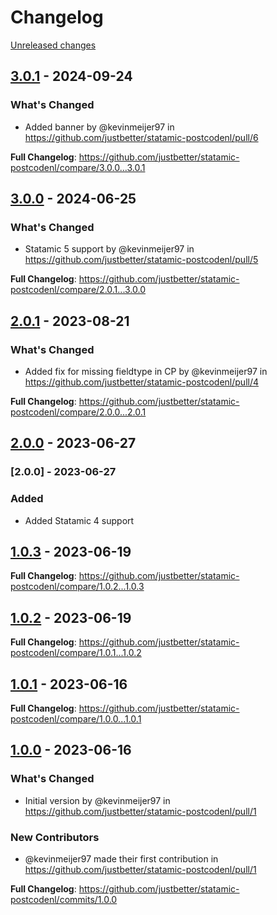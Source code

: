 # Changelog 

[Unreleased changes](https://github.com/justbetter/statamic-postcodenl/compare/3.0.1...master)
## [3.0.1](https://github.com/justbetter/statamic-postcodenl/releases/tag/3.0.1) - 2024-09-24

### What's Changed
* Added banner by @kevinmeijer97 in https://github.com/justbetter/statamic-postcodenl/pull/6


**Full Changelog**: https://github.com/justbetter/statamic-postcodenl/compare/3.0.0...3.0.1

## [3.0.0](https://github.com/justbetter/statamic-postcodenl/releases/tag/3.0.0) - 2024-06-25

### What's Changed
* Statamic 5 support by @kevinmeijer97 in https://github.com/justbetter/statamic-postcodenl/pull/5


**Full Changelog**: https://github.com/justbetter/statamic-postcodenl/compare/2.0.1...3.0.0

## [2.0.1](https://github.com/justbetter/statamic-postcodenl/releases/tag/2.0.1) - 2023-08-21

### What's Changed
* Added fix for missing fieldtype in CP by @kevinmeijer97 in https://github.com/justbetter/statamic-postcodenl/pull/4


**Full Changelog**: https://github.com/justbetter/statamic-postcodenl/compare/2.0.0...2.0.1

## [2.0.0](https://github.com/justbetter/statamic-postcodenl/releases/tag/2.0.0) - 2023-06-27

### [2.0.0] - 2023-06-27

### Added

- Added Statamic 4 support

## [1.0.3](https://github.com/justbetter/statamic-postcodenl/releases/tag/1.0.3) - 2023-06-19

**Full Changelog**: https://github.com/justbetter/statamic-postcodenl/compare/1.0.2...1.0.3

## [1.0.2](https://github.com/justbetter/statamic-postcodenl/releases/tag/1.0.2) - 2023-06-19

**Full Changelog**: https://github.com/justbetter/statamic-postcodenl/compare/1.0.1...1.0.2

## [1.0.1](https://github.com/justbetter/statamic-postcodenl/releases/tag/1.0.1) - 2023-06-16

**Full Changelog**: https://github.com/justbetter/statamic-postcodenl/compare/1.0.0...1.0.1

## [1.0.0](https://github.com/justbetter/statamic-postcodenl/releases/tag/1.0.0) - 2023-06-16

### What's Changed
* Initial version by @kevinmeijer97 in https://github.com/justbetter/statamic-postcodenl/pull/1

### New Contributors
* @kevinmeijer97 made their first contribution in https://github.com/justbetter/statamic-postcodenl/pull/1

**Full Changelog**: https://github.com/justbetter/statamic-postcodenl/commits/1.0.0

